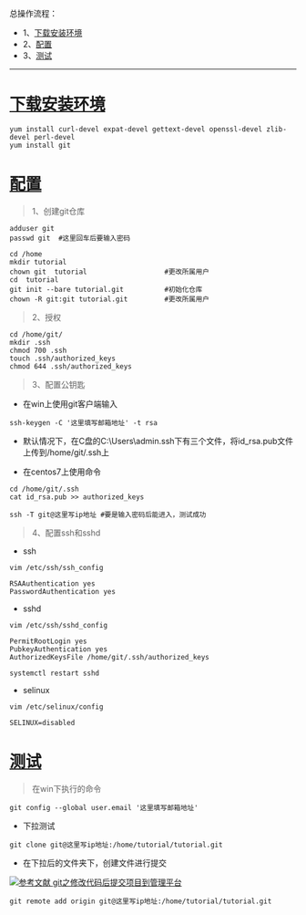 总操作流程：
- 1、[下载安装环境](#git-01)
- 2、[配置](#git-02)
- 3、[测试](#git-03)

***

# <a name="git-01" href="#" >下载安装环境</a>

```shell
yum install curl-devel expat-devel gettext-devel openssl-devel zlib-devel perl-devel
yum install git
```

# <a name="git-02" href="#" >配置</a>
> 1、创建git仓库

```shell
adduser git 
passwd git  #这里回车后要输入密码

cd /home
mkdir tutorial
chown git  tutorial                   #更改所属用户
cd  tutorial
git init --bare tutorial.git          #初始化仓库
chown -R git:git tutorial.git         #更改所属用户
```

> 2、授权

```
cd /home/git/
mkdir .ssh
chmod 700 .ssh
touch .ssh/authorized_keys
chmod 644 .ssh/authorized_keys
```

> 3、配置公钥匙

- 在win上使用git客户端输入

```shell
ssh-keygen -C '这里填写邮箱地址' -t rsa
```

- 默认情况下，在C盘的C:\Users\admin\.ssh下有三个文件，将id_rsa.pub文件上传到/home/git/.ssh上

- 在centos7上使用命令

```shell
cd /home/git/.ssh
cat id_rsa.pub >> authorized_keys

ssh -T git@这里写ip地址 #要是输入密码后能进入，测试成功
```

> 4、配置ssh和sshd

- ssh

```shell
vim /etc/ssh/ssh_config
```

```shell
RSAAuthentication yes
PasswordAuthentication yes
```

- sshd

```shell
vim /etc/ssh/sshd_config
```

```shell
PermitRootLogin yes
PubkeyAuthentication yes
AuthorizedKeysFile /home/git/.ssh/authorized_keys
```

```shell
systemctl restart sshd
```

- selinux

```shell
vim /etc/selinux/config
```

```shell
SELINUX=disabled
```

# <a name="git-03" href="#" >测试</a>

> 在win下执行的命令

```shell
git config --global user.email '这里填写邮箱地址'
```

- 下拉测试

```shell
git clone git@这里写ip地址:/home/tutorial/tutorial.git
```

- 在下拉后的文件夹下，创建文件进行提交

[![](https://img.shields.io/badge/参考文献-git之修改代码后提交项目到管理平台-yellow.svg "参考文献 git之修改代码后提交项目到管理平台")](https://github.com/OurNotes/CCN/blob/master/01.%E5%B7%A5%E5%85%B7/01.git/02.git%E4%B9%8B%E5%AE%9E%E6%93%8D%E4%BE%8B%E5%AD%90/02.git%E4%B9%8B%E4%BF%AE%E6%94%B9%E4%BB%A3%E7%A0%81%E5%90%8E%E6%8F%90%E4%BA%A4%E9%A1%B9%E7%9B%AE%E5%88%B0%E7%AE%A1%E7%90%86%E5%B9%B3%E5%8F%B0.md)


```shell
git remote add origin git@这里写ip地址:/home/tutorial/tutorial.git
```
